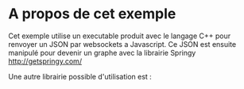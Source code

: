 A propos de cet exemple
=========================
Cet exemple utilise un executable produit avec le langage C++ pour renvoyer un JSON par websockets a Javascript.
Ce JSON est ensuite manipulé pour devenir un graphe avec la librairie Springy
http://getspringy.com/

Une autre librairie possible d'utilisation est :
